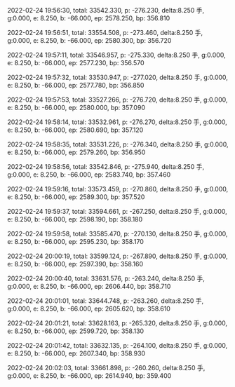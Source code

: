 2022-02-24 19:56:30, total: 33542.330, p: -276.230, delta:8.250 手, g:0.000, e: 8.250, b: -66.000, ep: 2578.250, bp: 356.810

2022-02-24 19:56:51, total: 33554.508, p: -273.460, delta:8.250 手, g:0.000, e: 8.250, b: -66.000, ep: 2580.300, bp: 356.720

2022-02-24 19:57:11, total: 33546.957, p: -275.330, delta:8.250 手, g:0.000, e: 8.250, b: -66.000, ep: 2577.230, bp: 356.570

2022-02-24 19:57:32, total: 33530.947, p: -277.020, delta:8.250 手, g:0.000, e: 8.250, b: -66.000, ep: 2577.780, bp: 356.850

2022-02-24 19:57:53, total: 33527.266, p: -276.720, delta:8.250 手, g:0.000, e: 8.250, b: -66.000, ep: 2580.000, bp: 357.090

2022-02-24 19:58:14, total: 33532.961, p: -276.270, delta:8.250 手, g:0.000, e: 8.250, b: -66.000, ep: 2580.690, bp: 357.120

2022-02-24 19:58:35, total: 33531.226, p: -276.340, delta:8.250 手, g:0.000, e: 8.250, b: -66.000, ep: 2579.260, bp: 356.950

2022-02-24 19:58:56, total: 33542.846, p: -275.940, delta:8.250 手, g:0.000, e: 8.250, b: -66.000, ep: 2583.740, bp: 357.460

2022-02-24 19:59:16, total: 33573.459, p: -270.860, delta:8.250 手, g:0.000, e: 8.250, b: -66.000, ep: 2589.300, bp: 357.520

2022-02-24 19:59:37, total: 33594.661, p: -267.250, delta:8.250 手, g:0.000, e: 8.250, b: -66.000, ep: 2598.190, bp: 358.180

2022-02-24 19:59:58, total: 33585.470, p: -270.130, delta:8.250 手, g:0.000, e: 8.250, b: -66.000, ep: 2595.230, bp: 358.170

2022-02-24 20:00:19, total: 33599.124, p: -267.890, delta:8.250 手, g:0.000, e: 8.250, b: -66.000, ep: 2597.390, bp: 358.160

2022-02-24 20:00:40, total: 33631.576, p: -263.240, delta:8.250 手, g:0.000, e: 8.250, b: -66.000, ep: 2606.440, bp: 358.710

2022-02-24 20:01:01, total: 33644.748, p: -263.260, delta:8.250 手, g:0.000, e: 8.250, b: -66.000, ep: 2605.620, bp: 358.610

2022-02-24 20:01:21, total: 33628.163, p: -265.320, delta:8.250 手, g:0.000, e: 8.250, b: -66.000, ep: 2599.720, bp: 358.130

2022-02-24 20:01:42, total: 33632.135, p: -264.100, delta:8.250 手, g:0.000, e: 8.250, b: -66.000, ep: 2607.340, bp: 358.930

2022-02-24 20:02:03, total: 33661.898, p: -260.260, delta:8.250 手, g:0.000, e: 8.250, b: -66.000, ep: 2614.940, bp: 359.400